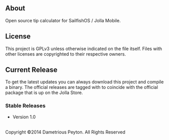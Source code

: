 <h2>About</h2>
Open source tip calculator for SailfishOS / Jolla Mobile.

<h2>License</h2>

This project is GPLv3 unless otherwise indicated on the file itself. Files with other licenses are copyrighted to their respective owners.

<h2>Current Release</h2>
To get the latest updates you can always download this project and compile a binary. The official releases are tagged with to coincide with the official package that is up on the Jolla Store.

<h3>Stable Releases</h3>
<ul>
  <li>Version 1.0</li>
</ul>

<br>
Copyright ©2014 Dametrious Peyton. All Rights Reserved
